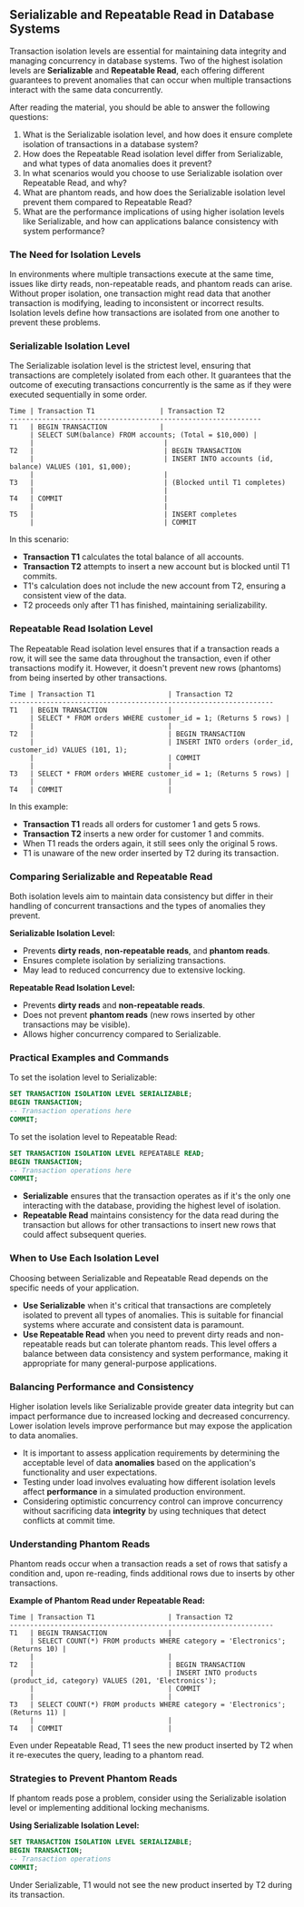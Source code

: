 ## Serializable and Repeatable Read in Database Systems

Transaction isolation levels are essential for maintaining data integrity and managing concurrency in database systems. Two of the highest isolation levels are **Serializable** and **Repeatable Read**, each offering different guarantees to prevent anomalies that can occur when multiple transactions interact with the same data concurrently.

After reading the material, you should be able to answer the following questions:

1. What is the Serializable isolation level, and how does it ensure complete isolation of transactions in a database system?
2. How does the Repeatable Read isolation level differ from Serializable, and what types of data anomalies does it prevent?
3. In what scenarios would you choose to use Serializable isolation over Repeatable Read, and why?
4. What are phantom reads, and how does the Serializable isolation level prevent them compared to Repeatable Read?
5. What are the performance implications of using higher isolation levels like Serializable, and how can applications balance consistency with system performance?

### The Need for Isolation Levels

In environments where multiple transactions execute at the same time, issues like dirty reads, non-repeatable reads, and phantom reads can arise. Without proper isolation, one transaction might read data that another transaction is modifying, leading to inconsistent or incorrect results. Isolation levels define how transactions are isolated from one another to prevent these problems.

### Serializable Isolation Level

The Serializable isolation level is the strictest level, ensuring that transactions are completely isolated from each other. It guarantees that the outcome of executing transactions concurrently is the same as if they were executed sequentially in some order.

```
Time | Transaction T1                | Transaction T2
--------------------------------------------------------------
T1   | BEGIN TRANSACTION             |
     | SELECT SUM(balance) FROM accounts; (Total = $10,000) |
     |                                |
T2   |                                | BEGIN TRANSACTION
     |                                | INSERT INTO accounts (id, balance) VALUES (101, $1,000);
     |                                |
T3   |                                | (Blocked until T1 completes)
     |                                |
T4   | COMMIT                         |
     |                                |
T5   |                                | INSERT completes
     |                                | COMMIT
```

In this scenario:

- **Transaction T1** calculates the total balance of all accounts.
- **Transaction T2** attempts to insert a new account but is blocked until T1 commits.
- T1's calculation does not include the new account from T2, ensuring a consistent view of the data.
- T2 proceeds only after T1 has finished, maintaining serializability.

### Repeatable Read Isolation Level

The Repeatable Read isolation level ensures that if a transaction reads a row, it will see the same data throughout the transaction, even if other transactions modify it. However, it doesn't prevent new rows (phantoms) from being inserted by other transactions.

```
Time | Transaction T1                  | Transaction T2
-----------------------------------------------------------------
T1   | BEGIN TRANSACTION               |
     | SELECT * FROM orders WHERE customer_id = 1; (Returns 5 rows) |
     |                                 |
T2   |                                 | BEGIN TRANSACTION
     |                                 | INSERT INTO orders (order_id, customer_id) VALUES (101, 1);
     |                                 | COMMIT
     |                                 |
T3   | SELECT * FROM orders WHERE customer_id = 1; (Returns 5 rows) |
     |                                 |
T4   | COMMIT                          |
```

In this example:

- **Transaction T1** reads all orders for customer 1 and gets 5 rows.
- **Transaction T2** inserts a new order for customer 1 and commits.
- When T1 reads the orders again, it still sees only the original 5 rows.
- T1 is unaware of the new order inserted by T2 during its transaction.

### Comparing Serializable and Repeatable Read

Both isolation levels aim to maintain data consistency but differ in their handling of concurrent transactions and the types of anomalies they prevent.

**Serializable Isolation Level:**

- Prevents **dirty reads**, **non-repeatable reads**, and **phantom reads**.
- Ensures complete isolation by serializing transactions.
- May lead to reduced concurrency due to extensive locking.

**Repeatable Read Isolation Level:**

- Prevents **dirty reads** and **non-repeatable reads**.
- Does not prevent **phantom reads** (new rows inserted by other transactions may be visible).
- Allows higher concurrency compared to Serializable.

### Practical Examples and Commands

To set the isolation level to Serializable:

```sql
SET TRANSACTION ISOLATION LEVEL SERIALIZABLE;
BEGIN TRANSACTION;
-- Transaction operations here
COMMIT;
```

To set the isolation level to Repeatable Read:

```sql
SET TRANSACTION ISOLATION LEVEL REPEATABLE READ;
BEGIN TRANSACTION;
-- Transaction operations here
COMMIT;
```

- **Serializable** ensures that the transaction operates as if it's the only one interacting with the database, providing the highest level of isolation.
- **Repeatable Read** maintains consistency for the data read during the transaction but allows for other transactions to insert new rows that could affect subsequent queries.

### When to Use Each Isolation Level

Choosing between Serializable and Repeatable Read depends on the specific needs of your application.

- **Use Serializable** when it's critical that transactions are completely isolated to prevent all types of anomalies. This is suitable for financial systems where accurate and consistent data is paramount.
- **Use Repeatable Read** when you need to prevent dirty reads and non-repeatable reads but can tolerate phantom reads. This level offers a balance between data consistency and system performance, making it appropriate for many general-purpose applications.

### Balancing Performance and Consistency

Higher isolation levels like Serializable provide greater data integrity but can impact performance due to increased locking and decreased concurrency. Lower isolation levels improve performance but may expose the application to data anomalies.

- It is important to assess application requirements by determining the acceptable level of data **anomalies** based on the application's functionality and user expectations.
- Testing under load involves evaluating how different isolation levels affect **performance** in a simulated production environment.
- Considering optimistic concurrency control can improve concurrency without sacrificing data **integrity** by using techniques that detect conflicts at commit time.

### Understanding Phantom Reads

Phantom reads occur when a transaction reads a set of rows that satisfy a condition and, upon re-reading, finds additional rows due to inserts by other transactions.

**Example of Phantom Read under Repeatable Read:**

```
Time | Transaction T1                  | Transaction T2
-----------------------------------------------------------------
T1   | BEGIN TRANSACTION               |
     | SELECT COUNT(*) FROM products WHERE category = 'Electronics'; (Returns 10) |
     |                                 |
T2   |                                 | BEGIN TRANSACTION
     |                                 | INSERT INTO products (product_id, category) VALUES (201, 'Electronics');
     |                                 | COMMIT
     |                                 |
T3   | SELECT COUNT(*) FROM products WHERE category = 'Electronics'; (Returns 11) |
     |                                 |
T4   | COMMIT                          |
```

Even under Repeatable Read, T1 sees the new product inserted by T2 when it re-executes the query, leading to a phantom read.

### Strategies to Prevent Phantom Reads

If phantom reads pose a problem, consider using the Serializable isolation level or implementing additional locking mechanisms.

**Using Serializable Isolation Level:**

```sql
SET TRANSACTION ISOLATION LEVEL SERIALIZABLE;
BEGIN TRANSACTION;
-- Transaction operations
COMMIT;
```

Under Serializable, T1 would not see the new product inserted by T2 during its transaction.
